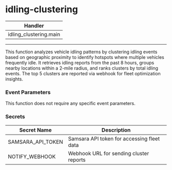 # idling-clustering

| Handler                    |
| -------------------------- |
| idling_clustering.main     |

---

This function analyzes vehicle idling patterns by clustering idling events based on geographic proximity to identify hotspots where multiple vehicles frequently idle. It retrieves idling reports from the past 8 hours, groups nearby locations within a 2-mile radius, and ranks clusters by total idling events. The top 5 clusters are reported via webhook for fleet optimization insights.

### Event Parameters

This function does not require any specific event parameters.

### Secrets

| Secret Name         | Description                                    |
| ------------------- | ---------------------------------------------- |
| SAMSARA_API_TOKEN   | Samsara API token for accessing fleet data    |
| NOTIFY_WEBHOOK      | Webhook URL for sending cluster reports       |
